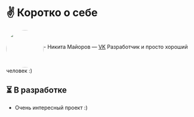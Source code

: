 # ✌ Коротко о себе
<img src="https://sun6-22.userapi.com/s/v1/ig2/ZkxjRaat6TyDvn7m3AOclCLEKPfY9adYeibj-RYdpOnLFMGnCJRsueeZ8xkLR-OejO5rJ1romtPGLLuG8Att8buS.jpg?size=400x0&quality=96&crop=0,0,2160,2160&ava=1" width="100" height="100" style="border-radius: 50%;" align="middle"/><snap>- Никита Майоров — [VK](https://vk.com/id140933159)
  Разработчик и просто хороший человек :)</snap>

## ⏳ В разработке
- Очень интересный проект :)
